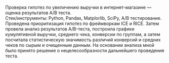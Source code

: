 Проверка гипотез по увеличению выручки в интернет-магазине — оценка результатов A/B теста.  
Стек/инструменты: Python, Pandas, Matplorlib, SciPy, A/B тестирование.  
Проведена приоритизация гипотез по фреймворкам ICE и RICE. Затем провела анализ результатов A/B-теста, построила графики кумулятивной выручки, среднего чека, конверсии по группам, а затем посчитала статистическую значимость различий конверсий и средних чеков по сырым и очищенным данным. На основании анализа мной было принято решение о нецелесообразности дальнейшего проведения теста.
